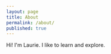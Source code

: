 ```yaml
---
layout: page
title: About
permalink: /about/
published: true
---
```


Hi! I'm Laurie. I like to learn and explore. 
